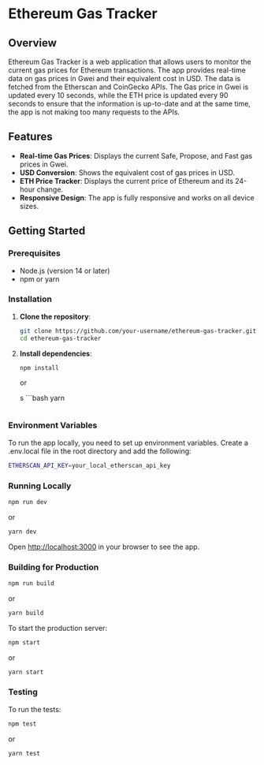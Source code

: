 # Ethereum Gas Tracker

## Overview

Ethereum Gas Tracker is a web application that allows users to monitor the current gas prices for Ethereum transactions. The app provides real-time data on gas prices in Gwei and their equivalent cost in USD. The data is fetched from the Etherscan and CoinGecko APIs.
The Gas price in Gwei is updated every 10 seconds, while the ETH price is updated every 90 seconds to ensure that the information is up-to-date and at the same time, the app is not making too many requests to the APIs.

## Features

-   **Real-time Gas Prices**: Displays the current Safe, Propose, and Fast gas prices in Gwei.
-   **USD Conversion**: Shows the equivalent cost of gas prices in USD.
-   **ETH Price Tracker**: Displays the current price of Ethereum and its 24-hour change.
-   **Responsive Design**: The app is fully responsive and works on all device sizes.

## Getting Started

### Prerequisites

-   Node.js (version 14 or later)
-   npm or yarn

### Installation

1. **Clone the repository**:

    ```bash
    git clone https://github.com/your-username/ethereum-gas-tracker.git
    cd ethereum-gas-tracker
    ```

2. **Install dependencies**:

    ```bash
    npm install
    ```

    or

    s ```bash
    yarn

    ```

    ```

### Environment Variables

To run the app locally, you need to set up environment variables. Create a .env.local file in the root directory and add the following:

```bash
ETHERSCAN_API_KEY=your_local_etherscan_api_key
```

### Running Locally

```bash
npm run dev
```

or

```bash
yarn dev
```

Open [http://localhost:3000](http://localhost:3000) in your browser to see the app.

### Building for Production

```bash
npm run build
```

or

```bash
yarn build
```

To start the production server:

```bash
npm start
```

or

```bash
yarn start
```

### Testing

To run the tests:

```bash
npm test
```

or

```bash
yarn test
```
